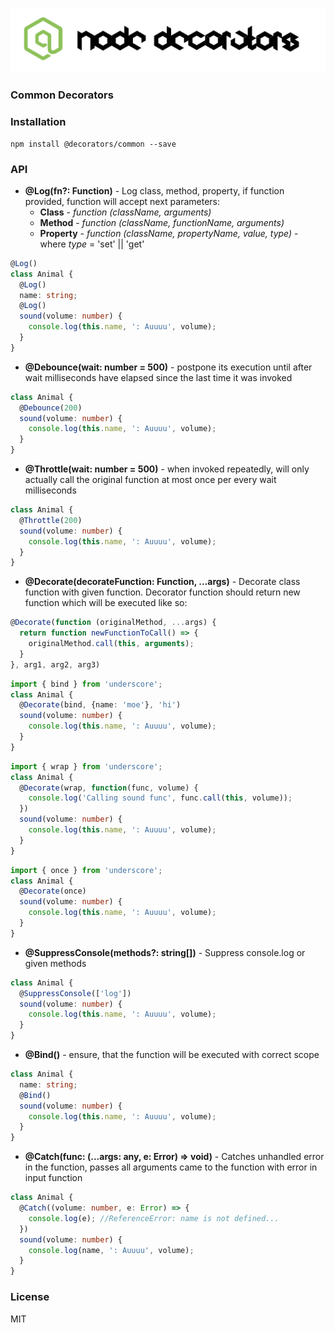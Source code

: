 ![Node Decorators](https://github.com/serhiisol/node-decorators/blob/master/decorators.png?raw=true)

### Common Decorators

### Installation
```
npm install @decorators/common --save
```
### API
* **@Log(fn?: Function)** - Log class, method, property, if function provided, function will accept next parameters:
  * **Class** - *function (className, arguments)*
  * **Method** - *function (className, functionName, arguments)*
  * **Property** - *function (className, propertyName, value, type)* - where *type* = 'set' || 'get'
```typescript
@Log()
class Animal {
  @Log()
  name: string;
  @Log()
  sound(volume: number) {
    console.log(this.name, ': Auuuu', volume);
  }
}
```

* **@Debounce(wait: number = 500)** - postpone its execution until after wait milliseconds have elapsed since the last time it was invoked
```typescript
class Animal {
  @Debounce(200)
  sound(volume: number) {
    console.log(this.name, ': Auuuu', volume);
  }
}
```

* **@Throttle(wait: number = 500)** - when invoked repeatedly, will only actually call the original function at most once per every wait milliseconds 
```typescript
class Animal {
  @Throttle(200)
  sound(volume: number) {
    console.log(this.name, ': Auuuu', volume);
  }
}
```

* **@Decorate(decorateFunction: Function, ...args)** - Decorate class function with given function. 
Decorator function should return new function which will be executed like so:

```typescript
@Decorate(function (originalMethod, ...args) {
  return function newFunctionToCall() => {
    originalMethod.call(this, arguments);
  }
}, arg1, arg2, arg3)
```

```typescript
import { bind } from 'underscore';
class Animal {
  @Decorate(bind, {name: 'moe'}, 'hi')
  sound(volume: number) {
    console.log(this.name, ': Auuuu', volume);
  }
}
```

```typescript
import { wrap } from 'underscore';
class Animal {
  @Decorate(wrap, function(func, volume) {
    console.log('Calling sound func', func.call(this, volume));
  })
  sound(volume: number) {
    console.log(this.name, ': Auuuu', volume);
  }
}
```

```typescript
import { once } from 'underscore';
class Animal {
  @Decorate(once)
  sound(volume: number) {
    console.log(this.name, ': Auuuu', volume);
  }
}
```

* **@SuppressConsole(methods?: string[])** - Suppress console.log or given methods
```typescript
class Animal {
  @SuppressConsole(['log'])
  sound(volume: number) {
    console.log(this.name, ': Auuuu', volume);
  }
}
```

* **@Bind()** - ensure, that the function will be executed with correct scope
```typescript
class Animal {
  name: string;
  @Bind()
  sound(volume: number) {
    console.log(this.name, ': Auuuu', volume);
  }
}
```
* **@Catch(func: (...args: any, e: Error) => void)** - Catches unhandled error in the function, passes all arguments came to the function with error in input function
```typescript
class Animal {
  @Catch((volume: number, e: Error) => {
    console.log(e); //ReferenceError: name is not defined...
  })
  sound(volume: number) {
    console.log(name, ': Auuuu', volume);
  }
}
```


### License
MIT
